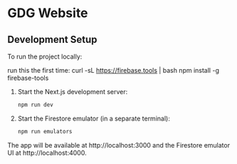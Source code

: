 # GDG Website

## Development Setup

To run the project locally:

run this the first time: curl -sL https://firebase.tools | bash
npm install -g firebase-tools

1. Start the Next.js development server:

   ```bash
   npm run dev
   ```

2. Start the Firestore emulator (in a separate terminal):
   ```bash
   npm run emulators
   ```

The app will be available at http://localhost:3000 and the Firestore emulator UI at http://localhost:4000.
